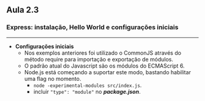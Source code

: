 ## Aula 2.3
### **Express: instalação, Hello World e configurações iniciais**
---
- **Configurações iniciais**
	- Nos exemplos anteriores foi utilizado o CommonJS através do método require para importação e exportação de módulos.
	- O padrão atual do Javascript são os módulos do ECMAScript 6.
	- Node.js está começando a suportar este modo, bastando habilitar uma flag no momento.
		- `node -experimental-modules src/index.js`.
		- incluir `"type": "module"` no ***package.json***.